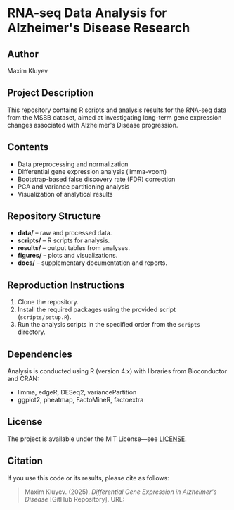 # RNA-seq Data Analysis for Alzheimer's Disease Research

## Author
Maxim Kluyev

## Project Description
This repository contains R scripts and analysis results for the RNA-seq data from the MSBB dataset, aimed at investigating long-term gene expression changes associated with Alzheimer's Disease progression.

## Contents
- Data preprocessing and normalization
- Differential gene expression analysis (limma-voom)
- Bootstrap-based false discovery rate (FDR) correction
- PCA and variance partitioning analysis
- Visualization of analytical results

## Repository Structure
- **data/** – raw and processed data.
- **scripts/** – R scripts for analysis.
- **results/** – output tables from analyses.
- **figures/** – plots and visualizations.
- **docs/** – supplementary documentation and reports.

## Reproduction Instructions
1. Clone the repository.
2. Install the required packages using the provided script (`scripts/setup.R`).
3. Run the analysis scripts in the specified order from the `scripts` directory.

## Dependencies
Analysis is conducted using R (version 4.x) with libraries from Bioconductor and CRAN:
- limma, edgeR, DESeq2, variancePartition
- ggplot2, pheatmap, FactoMineR, factoextra

## License
The project is available under the MIT License—see [LICENSE](LICENSE).

## Citation
If you use this code or its results, please cite as follows:

> Maxim Kluyev. (2025). *Differential Gene Expression in Alzheimer's Disease* [GitHub Repository]. URL: <repository-url>


